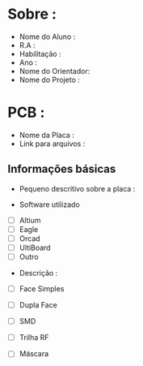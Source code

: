 # Sobre :

- Nome do Aluno : 
- R.A :
- Habilitação : 
- Ano : 
- Nome do Orientador: 
- Nome do Projeto :

# PCB :

- Nome da Placa :
- Link para arquivos : 

## Informações básicas

- Pequeno descritivo sobre a placa :

- Software utilizado 
 - [ ] Altium
 - [ ] Eagle
 - [ ] Orcad
 - [ ] UltiBoard
 - [ ] Outro

- Descrição :
 - [ ] Face Simples
 - [ ] Dupla Face
 - [ ] SMD
 - [ ] Trilha RF
 - [ ] Máscara 



